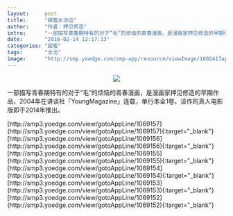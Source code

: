 ```yaml
---
layout:     post
title:      "甜蜜水池边"
author:     "作者：押见修造"
intro:      "一部描写青春期特有的对于“毛”的烦恼的青春漫画，是漫画家押见修造的早期作品，2004年在讲谈社「YoungMagazine」连载，单行本全1卷。该作的真人电影版即于2014年推出。"
date:       "2018-02-14 12:17:13"
categories: "甜蜜"
tags:       "水池"
image:      "http://smp.yoedge.com/smp-app/resource/viewImage/1002417appline.png"
---
```

<div style="text-align: center">
<p><img src="http://smp.yoedge.com/smp-app/resource/viewImage/1002417appline.png"/></p>
</div>
<p class="post-meta">
<span>一部描写青春期特有的对于“毛”的烦恼的青春漫画，是漫画家押见修造的早期作品，2004年在讲谈社「YoungMagazine」连载，单行本全1卷。该作的真人电影版即于2014年推出。</span>
</p>
[http://smp3.yoedge.com/view/gotoAppLine/1069157](http://smp3.yoedge.com/view/gotoAppLine/1069157){:target="_blank"}
[http://smp3.yoedge.com/view/gotoAppLine/1069156](http://smp3.yoedge.com/view/gotoAppLine/1069156){:target="_blank"}
[http://smp3.yoedge.com/view/gotoAppLine/1069155](http://smp3.yoedge.com/view/gotoAppLine/1069155){:target="_blank"}
[http://smp3.yoedge.com/view/gotoAppLine/1069154](http://smp3.yoedge.com/view/gotoAppLine/1069154){:target="_blank"}
[http://smp3.yoedge.com/view/gotoAppLine/1069153](http://smp3.yoedge.com/view/gotoAppLine/1069153){:target="_blank"}
[http://smp3.yoedge.com/view/gotoAppLine/1069152](http://smp3.yoedge.com/view/gotoAppLine/1069152){:target="_blank"}


